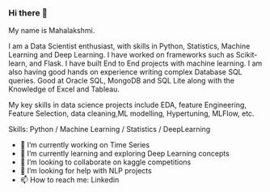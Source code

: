 ### Hi there 👋

My name is Mahalakshmi.

I am a Data Scientist enthusiast, with skills in Python, Statistics, Machine Learning and Deep Learning. I have worked on frameworks such as Scikit-learn, and Flask. I have built End to End projects with machine learning. I am also having good hands on experience writing complex Database SQL queries. Good at Oracle SQL, MongoDB and SQL Lite along with the Knowledge of Excel and Tableau.

My key skills in data science projects include EDA, feature Engineering, Feature Selection, data cleaning,ML modelling, Hypertuning, MLFlow, etc.

Skills: Python / Machine Learning / Statistics / DeepLearning

- 🔭 I’m currently working on Time Series
- 🌱 I’m currently learning and exploring Deep Learning concepts
- 👯 I’m looking to collaborate on kaggle competitions
- 🤔 I’m looking for help with NLP projects
- 📫 How to reach me: Linkedin
